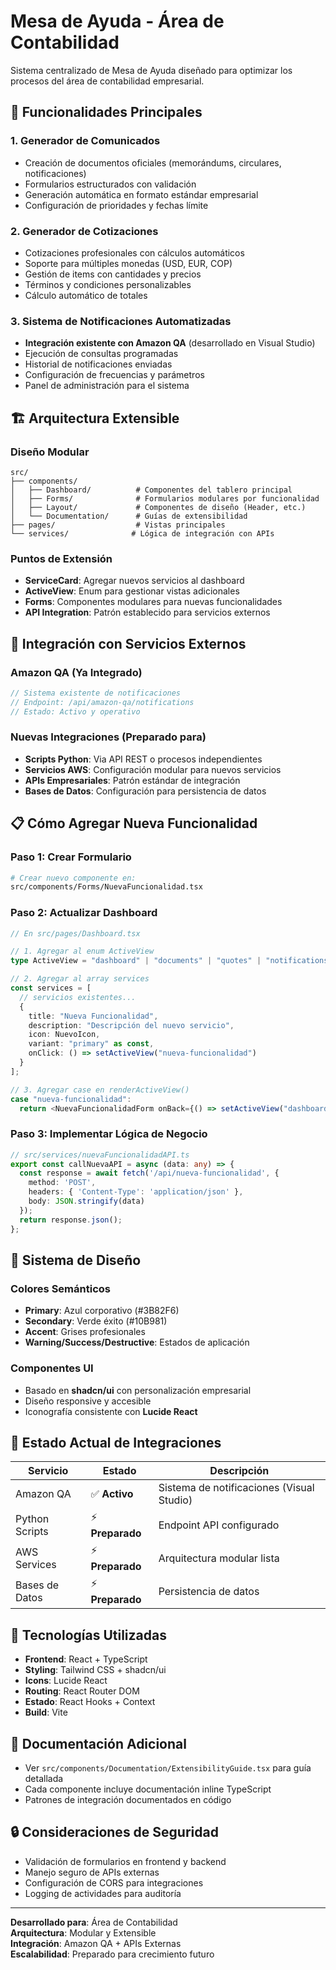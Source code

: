 # Mesa de Ayuda - Área de Contabilidad

Sistema centralizado de Mesa de Ayuda diseñado para optimizar los procesos del área de contabilidad empresarial.

## 🚀 Funcionalidades Principales

### 1. Generador de Comunicados
- Creación de documentos oficiales (memorándums, circulares, notificaciones)
- Formularios estructurados con validación
- Generación automática en formato estándar empresarial
- Configuración de prioridades y fechas límite

### 2. Generador de Cotizaciones
- Cotizaciones profesionales con cálculos automáticos
- Soporte para múltiples monedas (USD, EUR, COP)
- Gestión de items con cantidades y precios
- Términos y condiciones personalizables
- Cálculo automático de totales

### 3. Sistema de Notificaciones Automatizadas
- **Integración existente con Amazon QA** (desarrollado en Visual Studio)
- Ejecución de consultas programadas
- Historial de notificaciones enviadas
- Configuración de frecuencias y parámetros
- Panel de administración para el sistema

## 🏗️ Arquitectura Extensible

### Diseño Modular
```
src/
├── components/
│   ├── Dashboard/          # Componentes del tablero principal
│   ├── Forms/              # Formularios modulares por funcionalidad  
│   ├── Layout/             # Componentes de diseño (Header, etc.)
│   └── Documentation/      # Guías de extensibilidad
├── pages/                  # Vistas principales
└── services/              # Lógica de integración con APIs
```

### Puntos de Extensión
- **ServiceCard**: Agregar nuevos servicios al dashboard
- **ActiveView**: Enum para gestionar vistas adicionales
- **Forms**: Componentes modulares para nuevas funcionalidades
- **API Integration**: Patrón establecido para servicios externos

## 🔧 Integración con Servicios Externos

### Amazon QA (Ya Integrado)
```typescript
// Sistema existente de notificaciones
// Endpoint: /api/amazon-qa/notifications
// Estado: Activo y operativo
```

### Nuevas Integraciones (Preparado para)
- **Scripts Python**: Via API REST o procesos independientes
- **Servicios AWS**: Configuración modular para nuevos servicios
- **APIs Empresariales**: Patrón estándar de integración
- **Bases de Datos**: Configuración para persistencia de datos

## 📋 Cómo Agregar Nueva Funcionalidad

### Paso 1: Crear Formulario
```bash
# Crear nuevo componente en:
src/components/Forms/NuevaFuncionalidad.tsx
```

### Paso 2: Actualizar Dashboard
```typescript
// En src/pages/Dashboard.tsx

// 1. Agregar al enum ActiveView
type ActiveView = "dashboard" | "documents" | "quotes" | "notifications" | "nueva-funcionalidad";

// 2. Agregar al array services
const services = [
  // servicios existentes...
  {
    title: "Nueva Funcionalidad",
    description: "Descripción del nuevo servicio",
    icon: NuevoIcon,
    variant: "primary" as const,
    onClick: () => setActiveView("nueva-funcionalidad")
  }
];

// 3. Agregar case en renderActiveView()
case "nueva-funcionalidad":
  return <NuevaFuncionalidadForm onBack={() => setActiveView("dashboard")} />;
```

### Paso 3: Implementar Lógica de Negocio
```typescript
// src/services/nuevaFuncionalidadAPI.ts
export const callNuevaAPI = async (data: any) => {
  const response = await fetch('/api/nueva-funcionalidad', {
    method: 'POST',
    headers: { 'Content-Type': 'application/json' },
    body: JSON.stringify(data)
  });
  return response.json();
};
```

## 🎨 Sistema de Diseño

### Colores Semánticos
- **Primary**: Azul corporativo (#3B82F6)
- **Secondary**: Verde éxito (#10B981)
- **Accent**: Grises profesionales
- **Warning/Success/Destructive**: Estados de aplicación

### Componentes UI
- Basado en **shadcn/ui** con personalización empresarial
- Diseño responsive y accesible
- Iconografía consistente con **Lucide React**

## 🔄 Estado Actual de Integraciones

| Servicio | Estado | Descripción |
|----------|--------|-------------|
| Amazon QA | ✅ **Activo** | Sistema de notificaciones (Visual Studio) |
| Python Scripts | ⚡ **Preparado** | Endpoint API configurado |
| AWS Services | ⚡ **Preparado** | Arquitectura modular lista |
| Bases de Datos | ⚡ **Preparado** | Persistencia de datos |

## 🚀 Tecnologías Utilizadas

- **Frontend**: React + TypeScript
- **Styling**: Tailwind CSS + shadcn/ui
- **Icons**: Lucide React
- **Routing**: React Router DOM
- **Estado**: React Hooks + Context
- **Build**: Vite

## 📖 Documentación Adicional

- Ver `src/components/Documentation/ExtensibilityGuide.tsx` para guía detallada
- Cada componente incluye documentación inline TypeScript
- Patrones de integración documentados en código

## 🔒 Consideraciones de Seguridad

- Validación de formularios en frontend y backend
- Manejo seguro de APIs externas
- Configuración de CORS para integraciones
- Logging de actividades para auditoría

---

**Desarrollado para**: Área de Contabilidad  
**Arquitectura**: Modular y Extensible  
**Integración**: Amazon QA + APIs Externas  
**Escalabilidad**: Preparado para crecimiento futuro